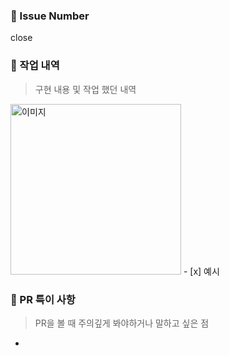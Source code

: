 ### 📕 Issue Number
close 

### 📙 작업 내역

> 구현 내용 및 작업 했던 내역
<img width="273" alt="이미지" src="여기 이미지 주소 넣으세욧">
- [x]  예시


<br/>

### 📝 PR 특이 사항

> PR을 볼 때 주의깊게 봐야하거나 말하고 싶은 점
- 
<br/><br/>
